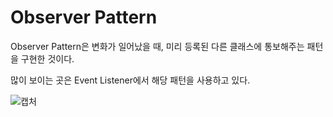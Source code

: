 # Observer Pattern

Observer Pattern은 변화가 일어났을 때, 미리 등록된 다른 클래스에 통보해주는 패턴을 구현한 것이다.

많이 보이는 곳은 Event Listener에서 해당 패턴을 사용하고 있다.

![캡처](https://user-images.githubusercontent.com/42603919/157618518-0d5d92e5-5156-4f84-b106-843f995d74af.PNG)